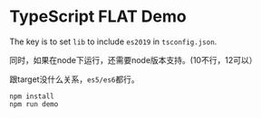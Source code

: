 TypeScript FLAT Demo
=======================

The key is to set `lib` to include `es2019` in `tsconfig.json`.

同时，如果在node下运行，还需要node版本支持。(10不行，12可以）

跟target没什么关系，`es5/es6`都行。

```
npm install
npm run demo
```


